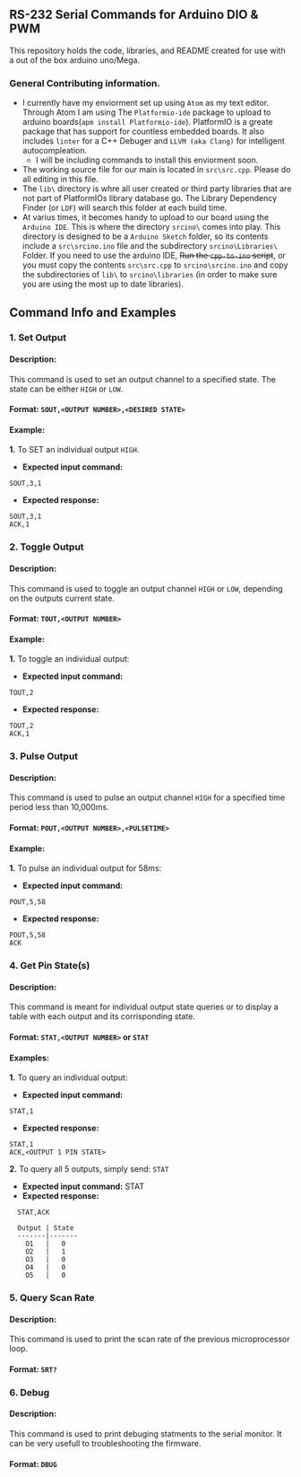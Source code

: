 ## __RS-232 Serial Commands for Arduino DIO & PWM__
This repository holds the code, libraries, and README created for use with a out of the box arduino uno/Mega.

### General Contributing information.
* I currently have my enviorment set up using `Atom` as my text editor. Through Atom I am using The `Platformio-ide` package to upload to arduino boards(`apm install Platformio-ide`). PlatformIO is a greate package that has support for countless embedded boards. It also includes `linter` for a C++ Debuger and `LLVM (aka Clang)` for intelligent autocompleation.
  - I will be including commands to install this enviorment soon.
* The working source file for our main is located in `src\src.cpp`. Please do all editing in this file.
* The `lib\` directory is whre all user created or third party libraries that are not part of PlatformIOs library database go. The Library Dependency Finder (or `LDF`) will search this folder at each build time.
* At varius times, it becomes handy to upload to our board using the `Arduino IDE`. This is where the directory `srcino\` comes into play. This directory is designed to be a `Arduino Sketch` folder, so its contents include a `src\srcino.ino` file and the subdirectory `srcino\Libraries\` Folder. If you need to use the arduino IDE, ~~Run the `cpp-to-ino` script~~, or you must copy the contents `src\src.cpp` to `srcino\srcino.ino` and copy the subdirectories of `lib\` to `srcino\libraries` (in order to make sure you are using the most up to date libraries).



## Command Info and Examples
### 1. Set Output

#### Description:
This command is used to set an output channel to a specified state. The state can be either `HIGH` or `LOW`.

#### Format: `SOUT,<OUTPUT NUMBER>,<DESIRED STATE>`

#### Example:

__1.__ To SET an individual output `HIGH`.
* __Expected input command:__
```
SOUT,3,1
```
* __Expected response:__
```
SOUT,3,1
ACK,1
```

### 2. Toggle Output

#### Description:
This command is used to toggle an output channel `HIGH` or `LOW`, depending on the outputs current state.

#### Format: `TOUT,<OUTPUT NUMBER>`

#### Example:

__1.__ To toggle an individual output:
* __Expected input command:__
```
TOUT,2
```
* __Expected response:__
```
TOUT,2
ACK,1
```

### 3. Pulse Output

#### Description:
This command is used to pulse an output channel `HIGH` for a specified time period less than 10,000ms.

#### Format: `POUT,<OUTPUT NUMBER>,<PULSETIME>`

#### Example:

__1.__ To pulse an individual output for 58ms:
* __Expected input command:__
```
POUT,5,58
```
* __Expected response:__
```
POUT,5,58
ACK
```

### 4. Get Pin State(s)

#### Description:
This command is meant for individual output state queries or to display a table with each output and its corrisponding state.

#### Format: `STAT,<OUTPUT NUMBER>` or `STAT`

#### Examples:

__1.__ To query an individual output:
* __Expected input command:__
```
STAT,1
```
* __Expected response:__
```
STAT,1
ACK,<OUTPUT 1 PIN STATE>
```


__2.__ To query all 5 outputs, simply send:  `STAT`
* __Expected input command:__
      STAT
* __Expected response:__
```
  STAT,ACK

  Output | State
  -------|-------
    O1   |   0
    O2   |   1
    O3   |   0
    O4   |   0
    O5   |   0
```

### 5. Query Scan Rate

#### Description:
This command is used to print the scan rate of the previous microprocessor loop.

#### Format: `SRT?`


### 6. Debug

#### Description:
This command is used to print debuging statments to the serial monitor. It can be very usefull to troubleshooting the firmware.

#### Format: `DBUG`
